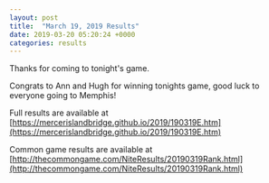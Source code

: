 ```yaml
---
layout: post
title:  "March 19, 2019 Results"
date: 2019-03-20 05:20:24 +0000
categories: results
---
```

Thanks for coming to tonight's game.

Congrats to Ann and Hugh for winning tonights game, good luck to everyone going to Memphis!


Full results are available at [https://mercerislandbridge.github.io/2019/190319E.htm](https://mercerislandbridge.github.io/2019/190319E.htm)

Common game results are available at [http://thecommongame.com/NiteResults/20190319Rank.html](http://thecommongame.com/NiteResults/20190319Rank.html)
